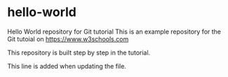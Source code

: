 # hello-world
Hello World repository for Git tutorial
This is an example repository for the Git tutoial on https://www.w3schools.com

This repository is built step by step in the tutorial.

This line is added when updating the file.
